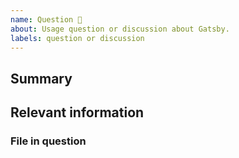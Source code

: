 ```yaml
---
name: Question 🤔
about: Usage question or discussion about Gatsby.
labels: question or discussion
---
```


<!--
  To make it easier to help you, please include as much useful information as possible.
  Before opening a new issue, please search existing issues.
-->

## Summary

## Relevant information

<!-- Provide as much useful information as you can -->

### File in question

<!-- If you have a question about a particular file, please include -->
